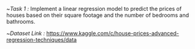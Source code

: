 ~*Task 1 :*
Implement a linear regression model to predict the prices of houses based on their square footage and the number of bedrooms and bathrooms.

~*Dataset Link :*
https://www.kaggle.com/c/house-prices-advanced-regression-techniques/data
